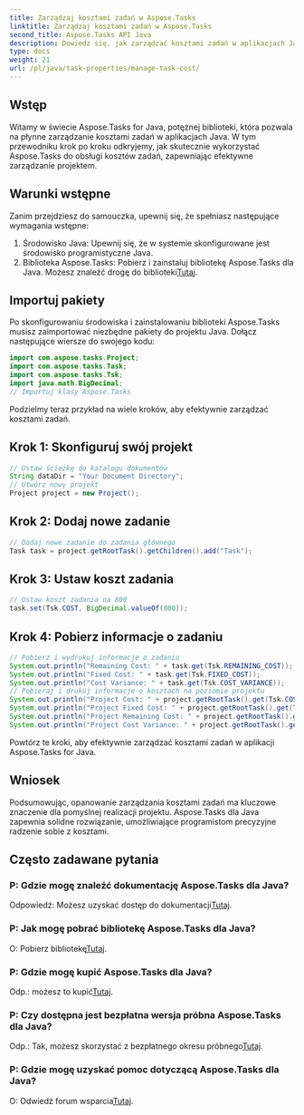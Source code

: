 ```yaml
---
title: Zarządzaj kosztami zadań w Aspose.Tasks
linktitle: Zarządzaj kosztami zadań w Aspose.Tasks
second_title: Aspose.Tasks API Java
description: Dowiedz się, jak zarządzać kosztami zadań w aplikacjach Java za pomocą Aspose.Tasks. Postępuj zgodnie z naszym przewodnikiem krok po kroku, aby skutecznie zarządzać kosztami projektu.
type: docs
weight: 21
url: /pl/java/task-properties/manage-task-cost/
---
```

## Wstęp
Witamy w świecie Aspose.Tasks for Java, potężnej biblioteki, która pozwala na płynne zarządzanie kosztami zadań w aplikacjach Java. W tym przewodniku krok po kroku odkryjemy, jak skutecznie wykorzystać Aspose.Tasks do obsługi kosztów zadań, zapewniając efektywne zarządzanie projektem.
## Warunki wstępne
Zanim przejdziesz do samouczka, upewnij się, że spełniasz następujące wymagania wstępne:
1. Środowisko Java: Upewnij się, że w systemie skonfigurowane jest środowisko programistyczne Java.
2. Biblioteka Aspose.Tasks: Pobierz i zainstaluj bibliotekę Aspose.Tasks dla Java. Możesz znaleźć drogę do biblioteki[Tutaj](https://releases.aspose.com/tasks/java/).
## Importuj pakiety
Po skonfigurowaniu środowiska i zainstalowaniu biblioteki Aspose.Tasks musisz zaimportować niezbędne pakiety do projektu Java. Dołącz następujące wiersze do swojego kodu:
```java
import com.aspose.tasks.Project;
import com.aspose.tasks.Task;
import com.aspose.tasks.Tsk;
import java.math.BigDecimal;
// Importuj klasy Aspose.Tasks
```
Podzielmy teraz przykład na wiele kroków, aby efektywnie zarządzać kosztami zadań.
## Krok 1: Skonfiguruj swój projekt
```java
// Ustaw ścieżkę do katalogu dokumentów
String dataDir = "Your Document Directory";
// Utwórz nowy projekt
Project project = new Project();
```
## Krok 2: Dodaj nowe zadanie
```java
// Dodaj nowe zadanie do zadania głównego
Task task = project.getRootTask().getChildren().add("Task");
```
## Krok 3: Ustaw koszt zadania
```java
// Ustaw koszt zadania na 800
task.set(Tsk.COST, BigDecimal.valueOf(800));
```
## Krok 4: Pobierz informacje o zadaniu
```java
// Pobierz i wydrukuj informacje o zadaniu
System.out.println("Remaining Cost: " + task.get(Tsk.REMAINING_COST));
System.out.println("Fixed Cost: " + task.get(Tsk.FIXED_COST));
System.out.println("Cost Variance: " + task.get(Tsk.COST_VARIANCE));
// Pobieraj i drukuj informacje o kosztach na poziomie projektu
System.out.println("Project Cost: " + project.getRootTask().get(Tsk.COST));
System.out.println("Project Fixed Cost: " + project.getRootTask().get(Tsk.FIXED_COST));
System.out.println("Project Remaining Cost: " + project.getRootTask().get(Tsk.REMAINING_COST));
System.out.println("Project Cost Variance: " + project.getRootTask().get(Tsk.COST_VARIANCE));
```
Powtórz te kroki, aby efektywnie zarządzać kosztami zadań w aplikacji Aspose.Tasks for Java.
## Wniosek
Podsumowując, opanowanie zarządzania kosztami zadań ma kluczowe znaczenie dla pomyślnej realizacji projektu. Aspose.Tasks dla Java zapewnia solidne rozwiązanie, umożliwiające programistom precyzyjne radzenie sobie z kosztami.
## Często zadawane pytania
### P: Gdzie mogę znaleźć dokumentację Aspose.Tasks dla Java?
 Odpowiedź: Możesz uzyskać dostęp do dokumentacji[Tutaj](https://reference.aspose.com/tasks/java/).
### P: Jak mogę pobrać bibliotekę Aspose.Tasks dla Java?
 O: Pobierz bibliotekę[Tutaj](https://releases.aspose.com/tasks/java/).
### P: Gdzie mogę kupić Aspose.Tasks dla Java?
 Odp.: możesz to kupić[Tutaj](https://purchase.aspose.com/buy).
### P: Czy dostępna jest bezpłatna wersja próbna Aspose.Tasks dla Java?
 Odp.: Tak, możesz skorzystać z bezpłatnego okresu próbnego[Tutaj](https://releases.aspose.com/).
### P: Gdzie mogę uzyskać pomoc dotyczącą Aspose.Tasks dla Java?
 O: Odwiedź forum wsparcia[Tutaj](https://forum.aspose.com/c/tasks/15).